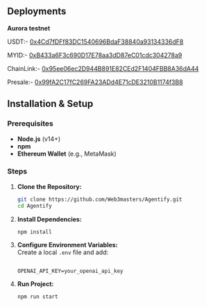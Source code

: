 
## Deployments

**Aurora testnet**

USDT:- [0x4Cd7fDFf83DC1540696BdaF38840a93134336dF8](https://explorer.testnet.aurora.dev/address/0x4Cd7fDFf83DC1540696BdaF38840a93134336dF8)

MYID:- [0xB433a6F3c690D17E78aa3dD87eC01cdc304278a9](https://explorer.testnet.aurora.dev/address/0xB433a6F3c690D17E78aa3dD87eC01cdc304278a9)

ChainLink:- [0x95ee06ec2D944B891E82CEd2F1404FBB8A36dA44](https://explorer.testnet.aurora.dev/address/0x95ee06ec2D944B891E82CEd2F1404FBB8A36dA44)

Presale:- [0x99fA2C17fC269FA23ADd4E71cDE3210B1174f3B8](https://explorer.testnet.aurora.dev/address/0x99fA2C17fC269FA23ADd4E71cDE3210B1174f3B8)


## Installation & Setup

### Prerequisites

- **Node.js** (v14+)
- **npm**
- **Ethereum Wallet** (e.g., MetaMask)

### Steps

1. **Clone the Repository:**

   ```bash
   git clone https://github.com/Web3masters/Agentify.git
   cd Agentify
   ```

2. **Install Dependencies:**

   ```bash
   npm install
   ```

3. **Configure Environment Variables:**  
   Create a local `.env` file and add:

   ```env

   OPENAI_API_KEY=your_openai_api_key
   
2. **Run Project:**

   ```bash
   npm run start
   ```
